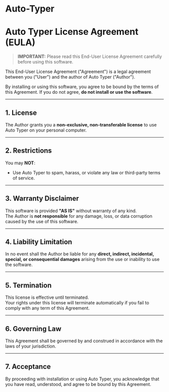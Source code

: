 # Auto-Typer
# Auto Typer License Agreement (EULA)

> **IMPORTANT:** Please read this End-User License Agreement carefully before using this software.

This End-User License Agreement ("Agreement") is a legal agreement between you ("User") and the author of Auto Typer ("Author").

By installing or using this software, you agree to be bound by the terms of this Agreement. If you do not agree, **do not install or use the software**.

---

## 1. License

The Author grants you a **non-exclusive, non-transferable license** to use Auto Typer on your personal computer.

---

## 2. Restrictions

You may **NOT**:

- Use Auto Typer to spam, harass, or violate any law or third-party terms of service.    

---

## 3. Warranty Disclaimer

This software is provided **"AS IS"** without warranty of any kind.  
The Author is **not responsible** for any damage, loss, or data corruption caused by the use of this software.

---

## 4. Liability Limitation

In no event shall the Author be liable for any **direct, indirect, incidental, special, or consequential damages** arising from the use or inability to use the software.

---

## 5. Termination

This license is effective until terminated.  
Your rights under this license will terminate automatically if you fail to comply with any term of this Agreement.

---

## 6. Governing Law

This Agreement shall be governed by and construed in accordance with the laws of your jurisdiction.

---

## 7. Acceptance

By proceeding with installation or using Auto Typer, you acknowledge that you have read, understood, and agree to be bound by this Agreement.

